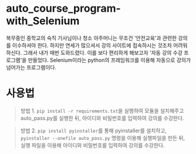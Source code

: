 # auto_course_program-with_Selenium

 복무중인 중학교의 숙직 기사님이나 청소 아주머니는 무조건 '안전교육'과 관련한 강의를 이수하셔야 한다. 
하지만 연세가 많으셔서 강의 사이트에 접속하시는 것조차 어려워하신다. 그래서 내가 매번 도와드렸다. 
이를 보다 편리하게 해보고자 '자동 강의 수강 프로그램'을 만들었다. 
Selenium이라는 python의 프레임워크를 이용해 자동으로 강의가 넘어가는 프로그램이다.

# 사용법
>방법 1. `pip install -r requirements.txt`을 실행하여 모듈을 설치해주고 auto_pass.py를 실행한 뒤, 아이디와 비밀번호를 입력하여 강의를 수강한다.

>방법 2. ```pip install pyinstaller```를 통해 pyinstaller를 설치하고, ```pyinstaller --onefile auto_pass.py``` 명령을 이용해 실행파일을 만든 뒤, 실행 파일을 이용해 아이디와 비밀번호를 입력하여 강의를 수강한다.
